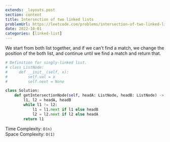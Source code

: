```yaml
---
extends: _layouts.post
section: content
title: Intersection of two linked lists
problemUrl: https://leetcode.com/problems/intersection-of-two-linked-lists/
date: 2022-10-01
categories: [linked-list]
---
```


We start from both list together, and if we can't find a match, we change the position of the both list, and continue until we find a match and return that.

```python
# Definition for singly-linked list.
# class ListNode:
#     def __init__(self, x):
#         self.val = x
#         self.next = None

class Solution:
    def getIntersectionNode(self, headA: ListNode, headB: ListNode) -> Optional[ListNode]:
        l1, l2 = headA, headB
        while l1 != l2:
            l1 = l1.next if l1 else headB
            l2 = l2.next if l2 else headA
        return l1
```

Time Complexity: `O(n)` <br/>
Space Complexity: `O(1)`


